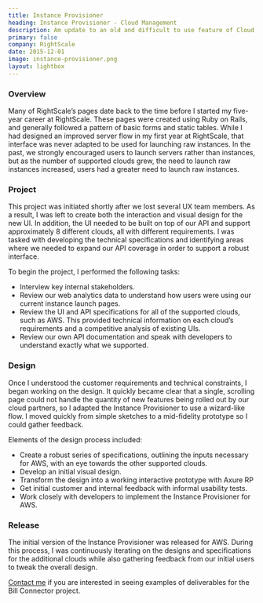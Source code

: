 ```yaml
---
title: Instance Provisioner
heading: Instance Provisioner - Cloud Management
description: Am update to an old and difficult to use feature of Cloud Management.
primary: false
company: RightScale
date: 2015-12-01
image: instance-provisioner.png
layout: lightbox
---
```

### Overview
Many of RightScale’s pages date back to the time before I started my five-year career at RightScale. These pages were created using Ruby on Rails, and generally followed a pattern of basic forms and static tables. While I had designed an improved server flow in my first year at RightScale, that interface was never adapted to be used for launching raw instances. In the past, we strongly encouraged users to launch servers rather than instances, but as the number of supported clouds grew, the need to launch raw instances increased, users had a greater need to launch raw instances.

### Project
This project was initiated shortly after we lost several UX team members. As a result, I was left to create both the interaction and visual design for the new UI. In addition, the UI needed to be built on top of our API and support approximately 8 different clouds, all with different requirements. I was tasked with developing the technical specifications and identifying areas where we needed to expand our API coverage in order to support a robust interface.

To begin the project, I performed the following tasks:
* Interview key internal stakeholders.
* Review our web analytics data to understand how users were using our current instance launch pages.
* Review the UI and API specifications for all of the supported clouds, such as AWS. This provided technical information on each cloud’s requirements and a competitive analysis of existing UIs.
* Review our own API documentation and speak with developers to understand exactly what we supported.

### Design
Once I understood the customer requirements and technical constraints, I began working on the design. It quickly became clear that a single, scrolling page could not handle the quantity of new features being rolled out by our cloud partners, so I adapted the Instance Provisioner to use a wizard-like flow. I moved quickly from simple sketches to a mid-fidelity prototype so I could gather feedback.

Elements of the design process included:
* Create a robust series of specifications, outlining the inputs necessary for AWS, with an eye towards the other supported clouds.
* Develop an initial visual design.
* Transform the design into a working interactive prototype with Axure RP
* Get initial customer and internal feedback with informal usability tests.
* Work closely with developers to implement the Instance Provisioner for AWS.

### Release
The initial version of the Instance Provisioner was released for AWS. During this process, I was continuously iterating on the designs and specifications for the additional clouds while also gathering feedback from our initial users to tweak the overall design.

<a href="/contact-me">Contact me</a> if you are interested in seeing examples of deliverables for the Bill Connector project.